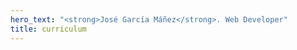 ```yaml
---
hero_text: "<strong>José García Máñez</strong>. Web Developer"
title: curriculum
---
```

<Hero :text="$page.frontmatter.hero_text" />

<SingleProjectHeader />
